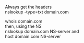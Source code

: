 Always get the headers  
nslookup -type=txt domain.com  

whois domain.com  
then, using the NS  
nslookup domain.com NS-server and  
host domain.com NS-server  